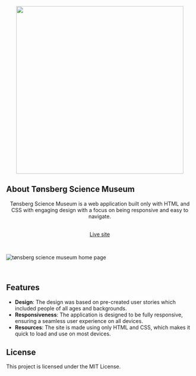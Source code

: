 <div align="center">
   <img src="https://github.com/devholdt/Tonsberg-Science-Museum/assets/81162745/37e645ba-2b3d-4c27-b0a7-ecc7ae20dbcc" width="450">
</div>

## About Tønsberg Science Museum

<div align="center">
 Tønsberg Science Museum is a web application built only with HTML and CSS with engaging design with a focus on being responsive and easy to navigate.
</div>

<br/>

<div align="center">
  
  [Live site](https://tbgsciencemuseum.netlify.app/)

</div>

<br/>

![tønsberg science museum home page](https://github.com/devholdt/Tonsberg-Science-Museum/assets/81162745/62038116-c55f-4557-8d6b-fc0196bdf6cd)

<br/>

## Features

- **Design**: The design was based on pre-created user stories which included people of all ages and backgrounds.
- **Responsiveness**: The application is designed to be fully responsive, ensuring a seamless user experience on all devices.
- **Resources**: The site is made using only HTML and CSS, which makes it quick to load and use on most devices.

## License

This project is licensed under the MIT License.
